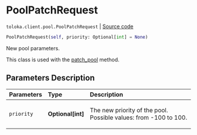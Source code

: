 # PoolPatchRequest
`toloka.client.pool.PoolPatchRequest` | [Source code](https://github.com/Toloka/toloka-kit/blob/v1.1.2/src/client/pool/__init__.py#L282)

```python
PoolPatchRequest(self, priority: Optional[int] = None)
```

New pool parameters.


This class is used with the [patch_pool](toloka.client.TolokaClient.patch_pool.md) method.

## Parameters Description

| Parameters | Type | Description |
| :----------| :----| :-----------|
`priority`|**Optional\[int\]**|<p>The new priority of the pool. Possible values: from -100 to 100.</p>
